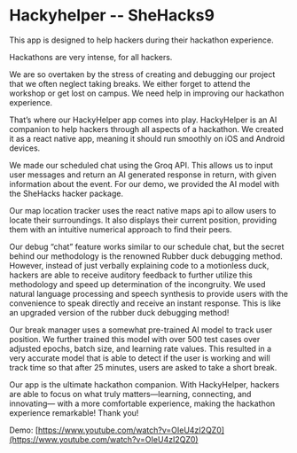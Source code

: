# Hackyhelper -- SheHacks9

This app is designed to help hackers during their hackathon experience. 

Hackathons are very intense, for all hackers.

We are so overtaken by the stress of creating and debugging our project that we often neglect taking breaks. We either forget to attend the workshop or get lost on campus. We need help in improving our hackathon experience.

That’s where our HackyHelper app comes into play. HackyHelper is an AI companion to help hackers through all aspects of a hackathon. We created it as a react native app, meaning it should run smoothly on iOS and Android devices.

We made our scheduled chat using the Groq API. This allows us to input user messages and return an AI generated response in return, with given information about the event. For our demo, we provided the AI model with the SheHacks hacker package.

Our map location tracker uses the react native maps api to allow users to locate their surroundings. It also displays their current position, providing them with an intuitive numerical approach to find their peers.

Our debug “chat” feature works similar to our schedule chat, but the secret behind our methodology is the renowned Rubber duck debugging method. However, instead of just verbally explaining code to a motionless duck, hackers are able to receive auditory feedback to further utilize this methodology and speed up determination of the incongruity. We used natural language processing and speech synthesis to provide users with the convenience to speak directly and receive an instant response. This is like an upgraded version of the rubber duck debugging method!

Our break manager uses a somewhat pre-trained AI model to track user position. We further trained this model with over 500 test cases over adjusted epochs, batch size, and learning rate values. This resulted in a very accurate model that is able to detect if the user is working and will track time so that after 25 minutes, users are asked to take a short break.

Our app is the ultimate hackathon companion. With HackyHelper, hackers are able to focus on what truly matters—learning, connecting, and innovating— with a more comfortable experience, making the hackathon experience remarkable! Thank you!

Demo: [https://www.youtube.com/watch?v=OIeU4zI2QZ0](https://www.youtube.com/watch?v=OIeU4zI2QZ0)

